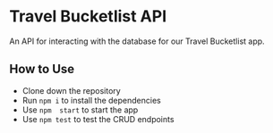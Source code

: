 # Travel Bucketlist API
An API for interacting with the database for our Travel Bucketlist app.

## How to Use
- Clone down the repository
- Run `npm i` to install the dependencies
- Use `npm  start` to start the app
- Use `npm test` to test the CRUD endpoints
